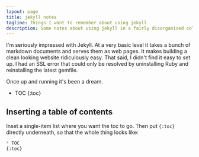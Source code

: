 ```yaml
---
layout: page
title: jekyll notes
tagline: Things I want to remember about using jekyll
description: Some notes about using jekyll in a fairly disorganised collection
---
```


I'm seriously impressed with Jekyll. 
At a very basic level it takes a bunch of markdown documents and serves them as web pages. 
It makes building a clean looking website ridiculously easy. 
That said, I didn't find it easy to set up. 
I had an SSL error that could only be resolved by uninstalling Ruby and reinstalling the latest gemfile. 

Once up and running it's been a dream. 

* TOC
{:toc}

## Inserting a table of contents
Inset a single-item list where you want the toc to go. 
Then put `{:toc}` directly underneath, so that the whole thing looks like:

```md
* TOC
{:toc}
```